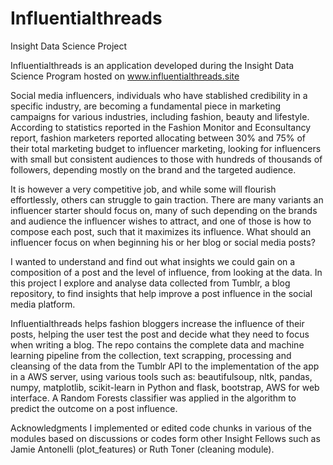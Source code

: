 # Influentialthreads
Insight Data Science Project

Influentialthreads is an application developed during the Insight Data Science Program hosted on www.influentialthreads.site 

Social media influencers, individuals who have stablished credibility in a specific industry, are becoming a fundamental piece in marketing campaigns for various industries, including fashion, beauty and lifestyle. According to statistics reported in the Fashion Monitor and Econsultancy report, fashion marketers reported allocating between 30% and 75% of their total marketing budget to influencer marketing, looking for influencers with small but consistent audiences to those with hundreds of thousands of followers, depending mostly on the brand and the targeted audience. 

It is however a very competitive job, and while some will flourish effortlessly, others can struggle to gain traction. There are many variants an influencer starter should focus on, many of such depending on the brands and audience the influencer wishes to attract, and one of those is how to compose each post, such that it maximizes its influence. What should an influencer focus on when beginning his or her blog or social media posts? 

I wanted to understand and find out what insights we could gain on a composition of a post and the level of influence, from looking at the data. In this project I explore and analyse data collected from Tumblr, a blog repository, to find insights that help improve a post influence in the social media platform.

Influentialthreads helps fashion bloggers increase the influence of their posts, helping the user test the post and decide what they need to focus when writing a blog. 
The repo contains the complete data and machine learning pipeline from the collection, text scrapping, processing and cleansing of the data from the Tumblr API to the implementation of the app in a AWS server, using various tools such as: beautifulsoup, nltk, pandas, numpy, matplotlib, scikit-learn in Python and flask, bootstrap, AWS for web interface.
A Random Forests classifier was applied in the algorithm to predict the outcome on a post influence.


Acknowledgments
I implemented or edited code chunks in various of the modules based on discussions or codes form other Insight Fellows such as Jamie Antonelli (plot_features) or Ruth Toner (cleaning module).
